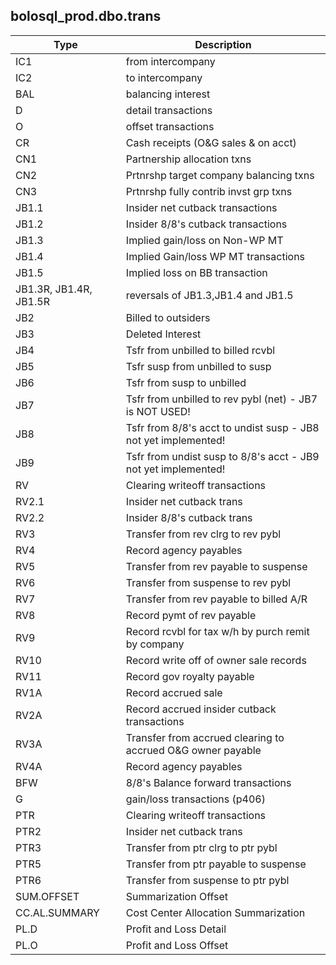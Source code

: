 ## bolosql_prod.dbo.trans

| Type | Description |
| --- | --- |
| IC1 | from intercompany |
| IC2 | to intercompany |
| BAL | balancing interest |
| D | detail transactions |
| O | offset transactions |
| CR | Cash receipts (O&G sales & on acct) |
| CN1 | Partnership allocation txns |
| CN2 | Prtnrshp target company balancing txns |
| CN3 | Prtnrshp fully contrib invst grp txns |
| JB1.1 | Insider net cutback transactions |
| JB1.2 | Insider 8/8's cutback transactions |
| JB1.3 | Implied gain/loss on Non-WP MT |
| JB1.4 | Implied Gain/loss WP MT transactions  |
| JB1.5 | Implied loss on BB transaction |
| JB1.3R, JB1.4R, JB1.5R | reversals of JB1.3,JB1.4 and JB1.5  |
| JB2 | Billed to outsiders |
| JB3 | Deleted Interest |
| JB4 | Tsfr from unbilled to billed rcvbl |
| JB5 | Tsfr susp from unbilled to susp |
| JB6 | Tsfr from susp to unbilled |
| JB7 | Tsfr from unbilled to rev pybl (net) - JB7 is NOT USED! |
| JB8 | Tsfr from 8/8's acct to undist susp - JB8 not yet implemented!|
| JB9 | Tsfr from undist susp to 8/8's acct - JB9 not yet implemented! |
| RV | Clearing writeoff transactions |
| RV2.1 | Insider net cutback trans |
| RV2.2 | Insider 8/8's cutback trans |
| RV3 | Transfer from rev clrg to rev pybl |
| RV4 | Record agency payables |
| RV5 | Transfer from rev payable to suspense |
| RV6 | Transfer from suspense to rev pybl |
| RV7 | Transfer from rev payable to billed A/R |
| RV8 | Record pymt of rev payable |
| RV9 | Record rcvbl for tax w/h by purch remit by company |
| RV10 | Record write off of owner sale records |
| RV11 | Record gov royalty payable |
| RV1A | Record accrued sale |
| RV2A | Record accrued insider cutback transactions |
| RV3A | Transfer from accrued clearing to accrued O&G owner payable |
| RV4A | Record agency payables |
| BFW | 8/8's Balance forward transactions |
| G | gain/loss transactions (p406) 
| PTR | Clearing writeoff transactions |
| PTR2 | Insider net cutback trans |
| PTR3 | Transfer from ptr clrg to ptr pybl |
| PTR5 | Transfer from ptr payable to suspense |
| PTR6 | Transfer from suspense to ptr pybl |
| SUM.OFFSET | Summarization Offset |
| CC.AL.SUMMARY | Cost Center Allocation Summarization |
| PL.D | Profit and Loss Detail |
| PL.O | Profit and Loss Offset |
